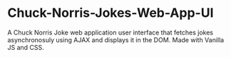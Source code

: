 # Chuck-Norris-Jokes-Web-App-UI
A Chuck Norris Joke web application user interface that fetches jokes asynchronosuly using AJAX and displays it in the DOM.  Made with Vanilla JS and CSS.

